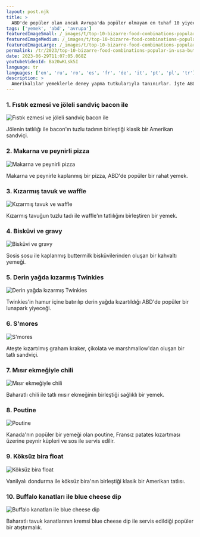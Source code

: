 ```yaml
---
layout: post.njk
title: >
  ABD'de popüler olan ancak Avrupa'da popüler olmayan en tuhaf 10 yiyecek kombinasyonu
tags: ['yemek', 'abd', 'avrupa']
featuredImageSmall: /_images/t/top-10-bizarre-food-combinations-popular-in-usa-but-not-in-europe-cover-tr-small.webp
featuredImageMedium: /_images/t/top-10-bizarre-food-combinations-popular-in-usa-but-not-in-europe-cover-tr-medium.webp
featuredImageLarge: /_images/t/top-10-bizarre-food-combinations-popular-in-usa-but-not-in-europe-cover-tr-large.webp
permalink: /tr/2023/top-10-bizarre-food-combinations-popular-in-usa-but-not-in-europe.html
date: 2023-06-29T11:07:05.068Z
youtubeVideoId: Ba20wKLsk5I
language: tr
languages: ['en', 'ru', 'ro', 'es', 'fr', 'de', 'it', 'pt', 'pl', 'tr']
description: >
  Amerikalılar yemeklerle deney yapma tutkularıyla tanınırlar. İşte ABD'de popüler olan ancak Avrupa'da popüler olmayan en tuhaf 10 yiyecek kombinasyonu.
---
```


### 1. Fıstık ezmesi ve jöleli sandviç bacon ile

![Fıstık ezmesi ve jöleli sandviç bacon ile](/_images/a/a0eb692c81e895da588bbfe4ab784214-medium.webp)

Jölenin tatlılığı ile bacon'ın tuzlu tadının birleştiği klasik bir Amerikan sandviçi.

### 2. Makarna ve peynirli pizza

![Makarna ve peynirli pizza](/_images/2/2301f50b4aca66dbcaafae0fd639f484-medium.webp)

Makarna ve peynirle kaplanmış bir pizza, ABD'de popüler bir rahat yemek.

### 3. Kızarmış tavuk ve waffle

![Kızarmış tavuk ve waffle](/_images/f/f94e42fc86544e96bc579b16f492b578-medium.webp)

Kızarmış tavuğun tuzlu tadı ile waffle'ın tatlılığını birleştiren bir yemek.

### 4. Bisküvi ve gravy

![Bisküvi ve gravy](/_images/8/8ce3418d3efaab8ca22d0bb07f73f2fd-medium.webp)

Sosis sosu ile kaplanmış buttermilk bisküvilerinden oluşan bir kahvaltı yemeği.

### 5. Derin yağda kızarmış Twinkies

![Derin yağda kızarmış Twinkies](/_images/1/1896de5e26917695fee71eef96673231-medium.webp)

Twinkies'in hamur içine batırılıp derin yağda kızartıldığı ABD'de popüler bir lunapark yiyeceği.

### 6. S'mores

![S'mores](/_images/9/9dc43989366921bb02a1ef4804321bbf-medium.webp)

Ateşte kızartılmış graham kraker, çikolata ve marshmallow'dan oluşan bir tatlı sandviçi.

### 7. Mısır ekmeğiyle chili

![Mısır ekmeğiyle chili](/_images/6/6b7a1a8251fb452fdd8c5bdaa7bfddf1-medium.webp)

Baharatlı chili ile tatlı mısır ekmeğinin birleştiği sağlıklı bir yemek.

### 8. Poutine

![Poutine](/_images/8/8a643d0bfd515093169e62fd0f5c3f49-medium.webp)

Kanada'nın popüler bir yemeği olan poutine, Fransız patates kızartması üzerine peynir küpleri ve sos ile servis edilir.

### 9. Köksüz bira float

![Köksüz bira float](/_images/e/e906fd65ceb8b5dd35a993ab5f1fbed6-medium.webp)

Vanilyalı dondurma ile köksüz bira'nın birleştiği klasik bir Amerikan tatlısı.

### 10. Buffalo kanatları ile blue cheese dip

![Buffalo kanatları ile blue cheese dip](/_images/9/9085884832798a666a0c5189fdf53de2-medium.webp)

Baharatlı tavuk kanatlarının kremsi blue cheese dip ile servis edildiği popüler bir atıştırmalık.

